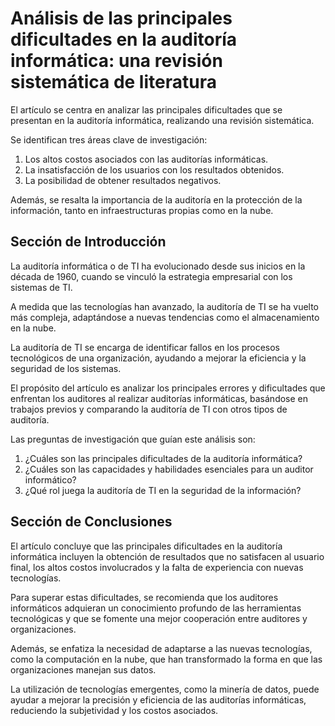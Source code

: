 # Análisis de las principales dificultades en la auditoría informática: una revisión sistemática de literatura


El artículo se centra en analizar las principales dificultades que se presentan en la auditoría informática, realizando una revisión sistemática. 

Se identifican tres áreas clave de investigación:   
1. Los altos costos asociados con las auditorías informáticas.
2. La insatisfacción de los usuarios con los resultados obtenidos.
3. La posibilidad de obtener resultados negativos. 

Además, se resalta la importancia de la auditoría en la protección de la información, tanto en infraestructuras propias como en la nube.

## **Sección de Introducción**
La auditoría informática o de TI ha evolucionado desde sus inicios en la década de 1960, cuando se vinculó la estrategia empresarial con los sistemas de TI. 

A medida que las tecnologías han avanzado, la auditoría de TI se ha vuelto más compleja, adaptándose a nuevas tendencias como el almacenamiento en la nube. 

La auditoría de TI se encarga de identificar fallos en los procesos tecnológicos de una organización, ayudando a mejorar la eficiencia y la seguridad de los sistemas. 

El propósito del artículo es analizar los principales errores y dificultades que enfrentan los auditores al realizar auditorías informáticas, basándose en trabajos previos y comparando la auditoría de TI con otros tipos de auditoría.

Las preguntas de investigación que guían este análisis son:
1. ¿Cuáles son las principales dificultades de la auditoría informática?
2. ¿Cuáles son las capacidades y habilidades esenciales para un auditor informático?
3. ¿Qué rol juega la auditoría de TI en la seguridad de la información?

## **Sección de Conclusiones**
El artículo concluye que las principales dificultades en la auditoría informática incluyen la obtención de resultados que no satisfacen al usuario final, los altos costos involucrados y la falta de experiencia con nuevas tecnologías. 

Para superar estas dificultades, se recomienda que los auditores informáticos adquieran un conocimiento profundo de las herramientas tecnológicas y que se fomente una mejor cooperación entre auditores y organizaciones.

Además, se enfatiza la necesidad de adaptarse a las nuevas tecnologías, como la computación en la nube, que han transformado la forma en que las organizaciones manejan sus datos. 

La utilización de tecnologías emergentes, como la minería de datos, puede ayudar a mejorar la precisión y eficiencia de las auditorías informáticas, reduciendo la subjetividad y los costos asociados.